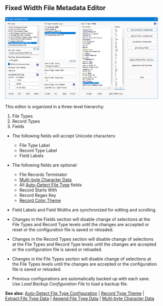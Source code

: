 ## Fixed Width File Metadata Editor

![FileType_Config](https://raw.githubusercontent.com/shriprem/FWDataViz/master/images/file_type_editor.png)

This editor is organized in a three-level hierarchy:
1. File Types
2. Record Types
3. Fields

* The following fields will accept Unicode characters:
  * File Type Label
  * Record Type Label
  * Field Labels

* The following fields are optional:
  * File Records Terminator
  * [Multi-byte Character Data](https://github.com/shriprem/FWDataViz/blob/master/docs/multibyte_character_data.md)
  * All [Auto-Detect File Type](https://github.com/shriprem/FWDataViz/blob/master/docs/auto_detect_file_type.md) fields
  * Record Starts With
  * Record Regex Key
  * [Record Color Theme](https://github.com/shriprem/FWDataViz/blob/master/docs/record_type_theme.md)

* Field Labels and Field Widths are synchronized for editing and scrolling.

* Changes in the Fields section will disable change of selections at the File Types and Record Type levels until the changes are accepted or reset or the configuration file is saved or reloaded.

* Changes in the Record Types section will disable change of selections at the File Types and Record Type levels until the changes are accepted or the configuration file is saved or reloaded.

* Changes in the File Types section will disable change of selections at the File Types levels until the changes are accepted or the configuration file is saved or reloaded.

* Previous configurations are automatically backed up with each save. Use _Load Backup Configuration File_ to load a backup file.

**See also**: [Auto-Detect File Type Configuration](https://github.com/shriprem/FWDataViz/blob/master/docs/auto_detect_file_type.md) | [Record Type Theme](https://github.com/shriprem/FWDataViz/blob/master/docs/record_type_theme.md) | [Extract File Type Data](https://github.com/shriprem/FWDataViz/blob/master/docs/file_type_extract_dialog.md) | [Append File Type Data](https://github.com/shriprem/FWDataViz/blob/master/docs/file_type_append_dialog.md) | [Multi-byte Character Data](https://github.com/shriprem/FWDataViz/blob/master/docs/multibyte_character_data.md)